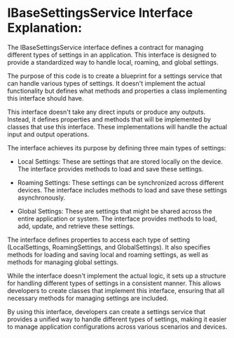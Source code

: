 # IBaseSettingsService Interface Explanation:

The IBaseSettingsService interface defines a contract for managing different types of settings in an application. This interface is designed to provide a standardized way to handle local, roaming, and global settings.

The purpose of this code is to create a blueprint for a settings service that can handle various types of settings. It doesn't implement the actual functionality but defines what methods and properties a class implementing this interface should have.

This interface doesn't take any direct inputs or produce any outputs. Instead, it defines properties and methods that will be implemented by classes that use this interface. These implementations will handle the actual input and output operations.

The interface achieves its purpose by defining three main types of settings:

- Local Settings: These are settings that are stored locally on the device. The interface provides methods to load and save these settings.

- Roaming Settings: These settings can be synchronized across different devices. The interface includes methods to load and save these settings asynchronously.

- Global Settings: These are settings that might be shared across the entire application or system. The interface provides methods to load, add, update, and retrieve these settings.

The interface defines properties to access each type of setting (LocalSettings, RoamingSettings, and GlobalSettings). It also specifies methods for loading and saving local and roaming settings, as well as methods for managing global settings.

While the interface doesn't implement the actual logic, it sets up a structure for handling different types of settings in a consistent manner. This allows developers to create classes that implement this interface, ensuring that all necessary methods for managing settings are included.

By using this interface, developers can create a settings service that provides a unified way to handle different types of settings, making it easier to manage application configurations across various scenarios and devices.